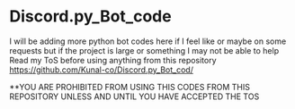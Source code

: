 # Discord.py_Bot_code
I will be adding more python bot codes here if I feel like or maybe on some requests but if the project is large or something I may not be able to help
Read my ToS before using anything from this repository https://github.com/Kunal-co/Discord.py_Bot_cod/

**YOU ARE PROHIBITED FROM USING THIS CODES FROM THIS REPOSITORY UNLESS AND UNTIL YOU HAVE ACCEPTED THE TOS 
